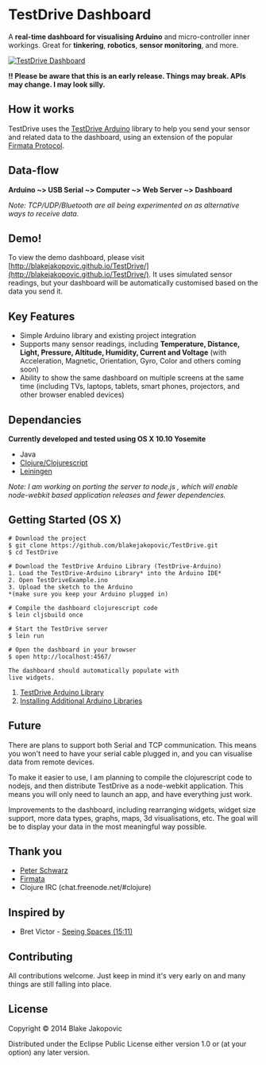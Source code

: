 TestDrive Dashboard
===

A **real-time dashboard for visualising Arduino** and micro-controller inner workings. Great for **tinkering**, **robotics**, **sensor monitoring**, and more.

[![TestDrive Dashboard](https://cloud.githubusercontent.com/assets/427450/3868668/8f5cc922-2059-11e4-8fc0-816bd225f518.png)](http://blakejakopovic.github.io/TestDrive/)

**!! Please be aware that this is an early release. Things may break. APIs may change. I may look silly.**

## How it works 
TestDrive uses the [TestDrive Arduino](https://github.com/blakejakopovic/testdrive-arduino) library to help you send your sensor and related data to the dashboard, using an extension of the popular [Firmata Protocol](http://firmata.org/wiki/Main_Page).

## Data-flow
**Arduino ~> USB Serial ~> Computer ~> Web Server ~> Dashboard**

*Note: TCP/UDP/Bluetooth are all being experimented on as alternative ways to receive data.* 

## Demo!

To view the demo dashboard, please visit [http://blakejakopovic.github.io/TestDrive/](http://blakejakopovic.github.io/TestDrive/). It uses simulated
sensor readings, but your dashboard will be automatically customised based on the data you send it.

## Key Features

* Simple Arduino library and existing project integration
* Supports many sensor readings, including **Temperature, Distance, Light, Pressure, Altitude, Humidity, Current and Voltage** (with Acceleration, Magnetic, Orientation, Gyro, Color and others coming soon)
* Ability to show the same dashboard on multiple screens at the same time (including TVs, laptops, tablets, smart phones, projectors, and other browser enabled devices)

## Dependancies

**Currently developed and tested using OS X 10.10 Yosemite**

* Java
* [Clojure/Clojurescript](http://clojure.org/)
* [Leiningen](http://leiningen.org/)

*Note: I am working on porting the server to node.js , which will enable node-webkit based application releases and fewer dependencies.*

## Getting Started (OS X)
```
# Download the project
$ git clone https://github.com/blakejakopovic/TestDrive.git
$ cd TestDrive

# Download the TestDrive Arduino Library (TestDrive-Arduino)
1. Load the TestDrive-Arduino Library* into the Arduino IDE*
2. Open TestDriveExample.ino
3. Upload the sketch to the Arduino
*(make sure you keep your Arduino plugged in)

# Compile the dashboard clojurescript code
$ lein cljsbuild once

# Start the TestDrive server
$ lein run

# Open the dashboard in your browser
$ open http://localhost:4567/

The dashboard should automatically populate with
live widgets.

```
1. [TestDrive Arduino Library](https://github.com/blakejakopovic/testdrive-arduino)
2. [Installing Additional Arduino Libraries](http://arduino.cc/en/Guide/Libraries)

## Future
There are plans to support both Serial and TCP communication. This means you won't need to have your serial cable plugged in, and you can visualise data from remote devices.

To make it easier to use, I am planning to compile the clojurescript code to nodejs, and then distribute TestDrive as a node-webkit application. This means you will only need to launch an app, and have everything just work.

Improvements to the dashboard, including rearranging widgets, widget size support, more data types,  graphs, maps, 3d visualisations, etc. The goal will be to display your data in the most meaningful way possible.

## Thank you
* [Peter Schwarz](https://github.com/peterschwarz/)
* [Firmata](http://firmata.org/wiki/Main_Page)
* Clojure IRC (chat.freenode.net/#clojure)

## Inspired by
* Bret Victor - [Seeing Spaces (15:11)](http://vimeo.com/97903574)

## Contributing
All contributions welcome. Just keep in mind it's very early on and many things are still falling into place.

## License

Copyright © 2014 Blake Jakopovic

Distributed under the Eclipse Public License either version 1.0 or (at
your option) any later version.